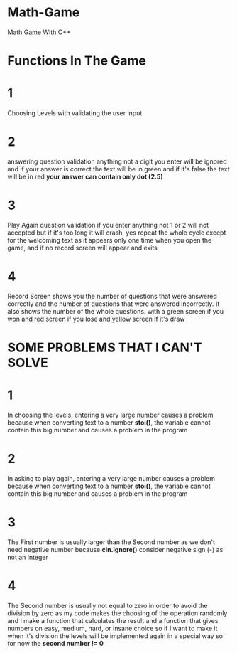 # Math-Game
Math Game With C++ 
# **Functions In The Game**
# 1 
Choosing Levels with validating the user input 
# 2 
answering question validation anything not a digit you enter will be ignored and if your answer is correct the text will be in green and if it's false the text will be in red **your answer can contain only dot (2.5)**
# 3
Play Again question validation if you enter anything not 1 or 2 will not accepted but if it's too long it will crash, yes repeat the whole cycle except for the welcoming text as it appears only one time when you open the game, and if no record screen will appear and exits
# 4 
Record Screen shows you the number of questions that were answered correctly and the number of questions that were answered incorrectly. It also shows the number of the whole questions.
with a green screen if you won and red screen if you lose and yellow screen if it's draw
# SOME PROBLEMS THAT I CAN'T SOLVE
# 1
In choosing the levels, entering a very large number causes a problem because when converting text to a number **stoi()**, the variable cannot contain this big number and causes a problem in the program
# 2
In asking to play again, entering a very large number causes a problem because when converting text to a number **stoi()**, the variable cannot contain this big number and causes a problem in the program
# 3
The First number is usually larger than the Second number as we don't need negative number because **cin.ignore()** consider negative sign (-) as not an integer 
# 4 
The Second number is usually not equal to zero in order to avoid the division by zero as my code makes the choosing of the operation randomly and I make a function that calculates the result and a function that gives numbers on easy, medium, hard, or insane choice so if I want to make it when it's division the levels will be implemented again in a special way so for now the **second number != 0**
